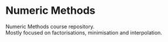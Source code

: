 # Numeric Methods

Numeric Methods course repository.<br/>
Mostly focused on factorisations, minimisation and interpolation.
